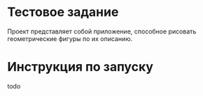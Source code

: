 # Тестовое задание

Проект представляет собой приложение, способное рисовать геометрические фигуры по их описанию.

# Инструкция по запуску

todo